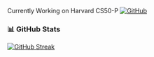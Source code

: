 Currently Working on Harvard CS50-P
[![GitHub](https://img.shields.io/badge/GitHub-Visit%20Repo-black?logo=github)](https://github.com/me50/parsivan/tree/main)



### 📊 **GitHub Stats**  
[![GitHub Streak](https://streak-stats.demolab.com/?user=Parsivan&theme=rose-pine)](https://git.io/streak-stats)
